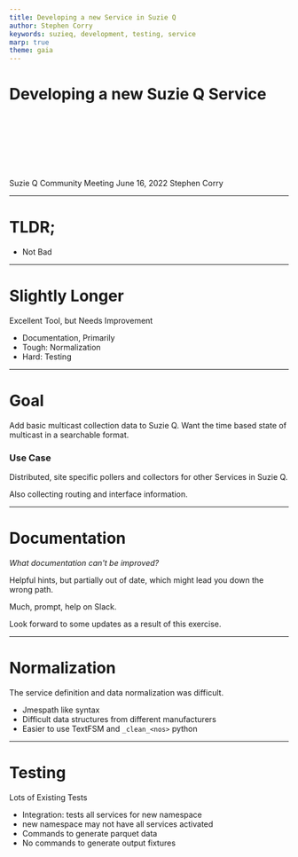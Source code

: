 ```yaml
---
title: Developing a new Service in Suzie Q
author: Stephen Corry
keywords: suzieq, development, testing, service
marp: true
theme: gaia
---
```


# Developing a new Suzie Q Service
<br>
<br>
<br>
<br>
<br>
<br>

Suzie Q Community Meeting
June 16, 2022
Stephen Corry

---

# TLDR;

- Not Bad

--- 
# Slightly Longer

Excellent Tool, but Needs Improvement
- Documentation, Primarily
- Tough: Normalization
- Hard: Testing
---
# Goal

Add basic multicast collection data to Suzie Q. Want the time based state of multicast in a searchable format.

### Use Case

Distributed, site specific pollers and collectors for other Services in Suzie Q. 

Also collecting routing and interface information.

---
# Documentation

*What documentation can't be improved?*

Helpful hints, but partially out of date, which might lead you down the wrong path.

Much, prompt, help on Slack. 

Look forward to some updates as a result of this exercise.

---
# Normalization

The service definition and data normalization was difficult.

- Jmespath like syntax
- Difficult data structures from different manufacturers
- Easier to use TextFSM and `_clean_<nos>` python

---
# Testing

Lots of Existing Tests
- Integration: tests all services for new namespace
- new namespace may not have all services activated
- Commands to generate parquet data
- No commands to generate output fixtures